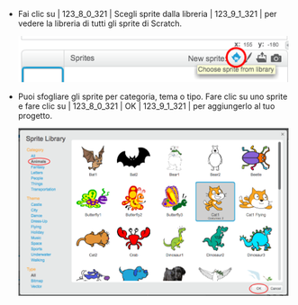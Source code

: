 + Fai clic su | 123_8_0_321 | Scegli sprite dalla libreria | 123_9_1_321 | per vedere la libreria di tutti gli sprite di Scratch.
    
    ![immagine dello schermo](images/sprite-library.png)

+ Puoi sfogliare gli sprite per categoria, tema o tipo. Fare clic su uno sprite e fare clic su | 123_8_0_321 | OK | 123_9_1_321 | per aggiungerlo al tuo progetto.
    
    ![immagine dello schermo](images/sprite-choose.png)